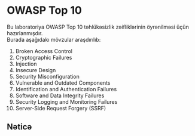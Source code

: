 # OWASP Top 10

Bu laboratoriya OWASP Top 10 təhlükəsizlik zəifliklərinin öyrənilməsi üçün hazırlanmışdır.  
Burada aşağıdakı mövzular araşdırılıb:  

1. Broken Access Control  
2. Cryptographic Failures  
3. Injection  
4. Insecure Design  
5. Security Misconfiguration  
6. Vulnerable and Outdated Components  
7. Identification and Authentication Failures  
8. Software and Data Integrity Failures  
9. Security Logging and Monitoring Failures  
10. Server-Side Request Forgery (SSRF)

## Nəticə

